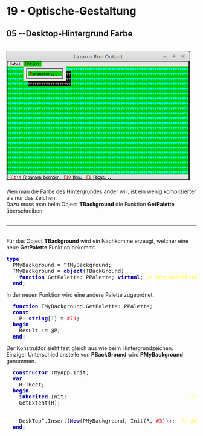 # 19 - Optische-Gestaltung
## 05 --Desktop-Hintergrund Farbe
<br>
<img src="image.png" alt="Selfhtml"><br><br>
Wen man die Farbe des Hintergrundes änder will, ist ein wenig komplizierter als nur das Zeichen.<br>
Dazu muss man beim Object <b>TBackground</b> die Funktion <b>GetPalette</b> überschreiben.<br>
<br>
<hr><br>
Für das Object <b>TBackground</b> wird ein Nachkomme erzeugt, welcher eine neue <b>GetPalette</b> Funktion bekommt.<br>
<pre><code=pascal><b><font color="0000BB">type</font></b>
  PMyBackground = ^TMyBackground;
  TMyBackground = <b><font color="0000BB">object</font></b>(TBackGround)
    <b><font color="0000BB">function</font></b> GetPalette: PPalette; <b><font color="0000BB">virtual</font></b>; <i><font color="#FFFF00">// neu GetPalette</font></i>
  <b><font color="0000BB">end</font></b>;</code></pre>
In der neuen Funktion wird eine andere Palette zugeordnet.<br>
<pre><code=pascal>  <b><font color="0000BB">function</font></b> TMyBackground.GetPalette: PPalette;
  <b><font color="0000BB">const</font></b>
    P: <b><font color="0000BB">string</font></b>[<font color="#0077BB">1</font>] = <font color="#FF0000">#74</font>;
  <b><font color="0000BB">begin</font></b>
    Result := @P;
  <b><font color="0000BB">end</font></b>;</code></pre>
Der Konstruktor sieht fast gleich aus wie beim Hintergrundzeichen.<br>
Einziger Unterschied anstelle von <b>PBackGround</b> wird <b>PMyBackground</b> genommen.<br>
<pre><code=pascal>  <b><font color="0000BB">constructor</font></b> TMyApp.Init;
  <b><font color="0000BB">var</font></b>
    R:TRect;
  <b><font color="0000BB">begin</font></b>
    <b><font color="0000BB">inherited</font></b> Init;                                       <i><font color="#FFFF00">// Vorfahre aufrufen</font></i>
    GetExtent(R);
<br>
    DeskTop^.Insert(<b><font color="0000BB">New</font></b>(PMyBackground, Init(R, <font color="#FF0000">#3</font>)));  <i><font color="#FFFF00">// Hintergrund einfügen.</font></i>
  <b><font color="0000BB">end</font></b>;</code></pre>
<br>
